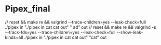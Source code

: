 # Pipex_final

// reset && make re && valgrind --trace-children=yes --leak-check=full ./pipex in "./pipex in cat cat out" "   ad" out
// reset && make re && valgrind -s --track-fds=yes --trace-children=yes --leak-check=full --show-leak-kinds=all ./pipex in "./pipex in cat cat out" "cat" out
